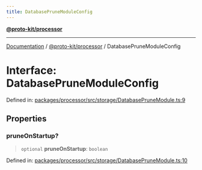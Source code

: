 ```yaml
---
title: DatabasePruneModuleConfig
---
```


[**@proto-kit/processor**](../README.md)

***

[Documentation](../../../README.md) / [@proto-kit/processor](../README.md) / DatabasePruneModuleConfig

# Interface: DatabasePruneModuleConfig

Defined in: [packages/processor/src/storage/DatabasePruneModule.ts:9](https://github.com/proto-kit/framework/blob/4d6b3b6da51b3edee0fbf25ce72c1f59ec61e891/packages/processor/src/storage/DatabasePruneModule.ts#L9)

## Properties

### pruneOnStartup?

> `optional` **pruneOnStartup**: `boolean`

Defined in: [packages/processor/src/storage/DatabasePruneModule.ts:10](https://github.com/proto-kit/framework/blob/4d6b3b6da51b3edee0fbf25ce72c1f59ec61e891/packages/processor/src/storage/DatabasePruneModule.ts#L10)
